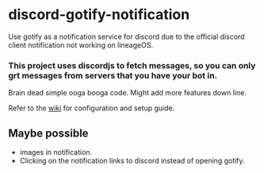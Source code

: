 # discord-gotify-notification

Use gotify as a notification service for discord due to the official discord client notification not working on lineageOS.

### This project uses discordjs to fetch messages, so you can only grt messages from servers that you have your bot in.

Brain dead simple ooga booga code. Might add more features down line.

Refer to the [wiki](https://github.com/sand1234560/discord-gotify-notification/wiki) for configuration and setup guide.

## Maybe possible
- images in notification.
- Clicking on the notification links to discord instead of opening gotify.
